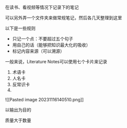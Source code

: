 在读书、看视频等情况下记录下的笔记

可以另外弄一个文件夹来做常规笔记，然后各几天整理到这里

以下是一些规则
- 只记一个点：不要超过五个句子
- 用自己的话（能够把知识最大化的吸收）
- 标记内容来源（可以溯源）

一般来说，Literature Notes可以使用七个卡片来记录
1. 术语卡
2. 人名卡
3. 反常识卡
4. 

![[Pasted image 20231116140510.png]]

以输出为目的

质量大于数量